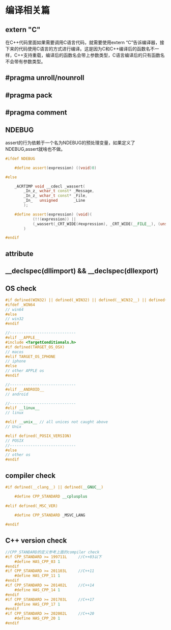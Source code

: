 # 编译相关篇
## extern "C"
在C++代码里面如果需要调用C语言代码，就需要使用extern “C”告诉编译器，接下来的代码使用C语言的方式进行编译。这是因为C和C++编译后的函数名不一样，C++支持重载，编译后的函数名会带上参数类型，C语言编译后的只有函数名不会带有参数类型。
## #pragma unroll/nounroll

## #pragma pack

## #pragma comment

## NDEBUG
assert的行为依赖于一个名为NDEBUG的预处理变量，如果定义了NDEBUG,assert就啥也不做。
```cc
#ifdef NDEBUG

    #define assert(expression) ((void)0)

#else

    _ACRTIMP void __cdecl _wassert(
        _In_z_ wchar_t const* _Message,
        _In_z_ wchar_t const* _File,
        _In_   unsigned       _Line
        );

    #define assert(expression) (void)(                                                       \
            (!!(expression)) ||                                                              \
            (_wassert(_CRT_WIDE(#expression), _CRT_WIDE(__FILE__), (unsigned)(__LINE__)), 0) \
        )

#endif
```
## __attribute__ 

## __declspec(dllimport) && __declspec(dllexport)

## OS check
```cc
#if defined(WIN32) || defined(_WIN32) || defined(__WIN32__) || defined(__NT__)
#ifdef _WIN64
// win64
#else
// win32
#endif

//-----------------------------
#elif __APPLE__
#include <TargetConditionals.h>
#if defined(TARGET_OS_OSX)
// macos
#elif TARGET_OS_IPHONE
// iphone
#else
// other APPLE os
#endif

//-----------------------------
#elif __ANDROID__
// android

//-----------------------------
#elif __linux__
// linux

#elif __unix__ // all unices not caught above
// Unix

#elif defined(_POSIX_VERSION)
// POSIX
//-----------------------------
#else
// other os
#endif
```

## compiler check
```cc
#if defined(__clang__) || defined(__GNUC__)

	#define CPP_STANDARD __cplusplus
	
#elif defined(_MSC_VER)

	#define CPP_STANDARD _MSVC_LANG
	
#endif
```

## C++ version check
```cc
//CPP_STANDARD的定义参考上面的compiler check
#if CPP_STANDARD >= 199711L     //C++03以下
	#define HAS_CPP_03 1
#endif
#if CPP_STANDARD >= 201103L     //C++11
	#define HAS_CPP_11 1
#endif
#if CPP_STANDARD >= 201402L     //C++14
	#define HAS_CPP_14 1
#endif
#if CPP_STANDARD >= 201703L     //C++17
	#define HAS_CPP_17 1
#endif
#if CPP_STANDARD >= 202002L     //C++20
    #define HAS_CPP_20 1
#endif
```
